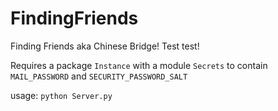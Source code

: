 FindingFriends
==============

Finding Friends aka Chinese Bridge!
Test test!

Requires a package `Instance` with a module `Secrets` to contain `MAIL_PASSWORD` and `SECURITY_PASSWORD_SALT`

usage: `python Server.py`